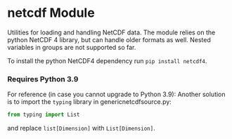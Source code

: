 # netcdf Module

Utilities for loading and handling NetCDF data. The module relies on the python NetCDF 4 library, but can handle older formats as well.
Nested variables in groups are not supported so far.

To install the python NetCDF4 dependency run `pip install netcdf4`.

### Requires Python 3.9
For reference (in case you cannot upgrade to Python 3.9):
Another solution is to import the `typing` library in genericnetcdfsource.py:
```python
from typing import List
```
and replace `list[Dimension]` with `List[Dimension]`.
